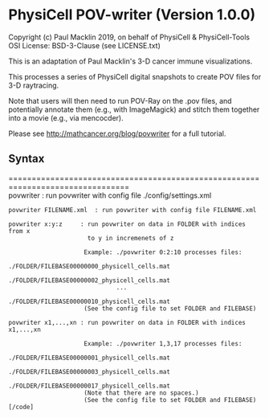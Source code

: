 # PhysiCell POV-writer (Version 1.0.0)
Copyright (c) Paul Macklin 2019, on behalf of PhysiCell & PhysiCell-Tools  
OSI License: BSD-3-Clause (see LICENSE.txt)  

This is an adaptation of Paul Macklin's 3-D cancer immune visualizations.

This processes a series of PhysiCell digital snapshots to create POV files for 3-D raytracing.

Note that users will then need to run POV-Ray on the .pov files, and potentially annotate them (e.g., with ImageMagick) and stitch them together into a movie (e.g., via mencocder). 

Please see http://mathcancer.org/blog/povwriter for a full tutorial. 

## Syntax 
================================================================================  
    povwriter		: run povwriter with config file ./config/settings.xml
    
    povwriter FILENAME.xml	: run povwriter with config file FILENAME.xml
    
    povwriter x:y:z		: run povwriter on data in FOLDER with indices from x 
                   		  to y in incremenets of z
    
                   		 Example: ./povwriter 0:2:10 processes files: 
                   		          ./FOLDER/FILEBASE00000000_physicell_cells.mat
                   		          ./FOLDER/FILEBASE00000002_physicell_cells.mat
                   		          ...
                   		          ./FOLDER/FILEBASE00000010_physicell_cells.mat
                   		 (See the config file to set FOLDER and FILEBASE)
    
    povwriter x1,...,xn	: run povwriter on data in FOLDER with indices x1,...,xn 
    
                   		 Example: ./povwriter 1,3,17 processes files: 
                   		          ./FOLDER/FILEBASE00000001_physicell_cells.mat
                   		          ./FOLDER/FILEBASE00000003_physicell_cells.mat
                   		          ./FOLDER/FILEBASE00000017_physicell_cells.mat
                   		 (Note that there are no spaces.)
                   		 (See the config file to set FOLDER and FILEBASE)
    [/code]                   


